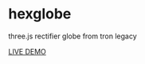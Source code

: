 hexglobe
========

three.js rectifier globe from tron legacy

[LIVE DEMO](http://stevenla.github.io/hexglobe)
